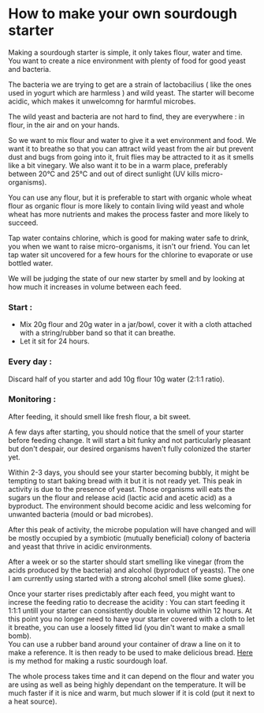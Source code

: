 # How to make your own sourdough starter

Making a sourdough starter is simple, it only takes flour, water and time. You want to create a nice environment with plenty of food for good yeast and bacteria. 

The bacteria we are trying to get are a strain of lactobacilius ( like the ones used in yogurt which are harmless ) and wild yeast. The starter will become acidic, which makes it unwelcomng for harmful microbes.

The wild yeast and bacteria are not hard to find, they are everywhere : in flour, in the air and on your hands.

So we want to mix flour and water to give it a wet environment and food. We want it to breathe so that you can attract wild yeast from the air but prevent dust and bugs from going into it, fruit flies may be attracted to it as it smells like a bit vinegary.
We also want it to be in a warm place, preferably between 20°C and 25°C and out of direct sunlight (UV kills micro-organisms).

You can use any flour, but it is preferable to start with organic whole wheat flour as organic flour is more likely to contain living wild yeast and whole wheat has more nutrients and makes the process faster and more likely to succeed.

Tap water contains chlorine, which is good for making water safe to drink, you when we want to raise micro-organisms, it isn't our friend. You can let tap water sit uncovered for a few hours for the chlorine to evaporate or use bottled water.

We will be judging the state of our new starter by smell and by looking at how much it increases in volume between each feed.

### Start :
- Mix 20g flour and 20g water in a jar/bowl, cover it with a cloth attached with a string/rubber band so that it can breathe.   
- Let it sit for 24 hours.

### Every day :
Discard half of you starter and add 10g flour 10g water (2:1:1 ratio).

### Monitoring :
After feeding, it should smell like fresh flour, a bit sweet.

A few days after starting, you should notice that the smell of your starter before feeding change. It will start a bit funky and not particularly pleasant but don't despair, our desired organisms haven't fully colonized the starter yet.

Within 2-3 days, you should see your starter becoming bubbly, it might be tempting to start baking bread with it but it is not ready yet. This peak in activity is due to the presence of yeast. Those organisms will eats the sugars un the flour and release acid (lactic acid and acetic acid) as a byproduct. The environment should become acidic and less welcoming for unwanted bacteria (mould or bad microbes).

After this peak of activity, the microbe population will have changed and will be mostly occupied by a symbiotic (mutually beneficial) colony of bacteria and yeast that thrive in acidic environments.

After a week or so the starter should start smelling like vinegar (from the acids produced by the bacteria) and alcohol (byproduct of yeasts). The one I am currently using started with a strong alcohol smell (like some glues).

Once your starter rises predictably after each feed, you might want to increse the feeding ratio to decrease the acidity :
You can start feeding it 1:1:1 untill your starter can consistently double in volume within 12 hours.
At this point you no longer need to have your starter covered with a cloth to let it breathe, you can use a loosely fitted lid (you din't want to make a small bomb).  
You can use a rubber band around your container of draw a line on it to make a reference.
It is then ready to be used to make delicious bread. [Here](/guides/basic_sourdough.md) is my method for making a rustic sourdough loaf.

The whole process takes time and it can depend on the flour and water you are using as well as being highly dependant on the temperature. It will be much faster if it is nice and warm, but much slower if it is cold (put it next to a heat source).